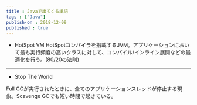 ```yaml
---
title : Javaで出てくる単語
tags : ["Java"]
publish-on : 2018-12-09
published : true
---
```



+ HotSpot VM
HotSpotコンパイラを搭載するJVM。アプリケーションにおいて最も実行頻度の高いクラスに対して、コンパイル/インライン展開などの最適化を行う。(80/20の法則)

---

+ Stop The World

Full GCが実行されたときに、全てのアプリケーションスレッドが停止する現象。Scavenge GCでも短い時間で起きている。
